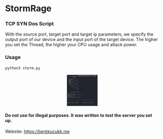 # StormRage

### TCP SYN Dos Script
With the source port, target port and target ip parameters, we specify the output port of our device and the input port of the target device. 
The higher you set the Thread, the higher your CPU usage and attack power.

### Usage
```sh
python3 storm.py
```
<p align="center">
  <img src = "https://github.com/Berkkucukk/StormRage/blob/main/Screenshot_20230712_195424.png" width=100>
</p>


#### Do not use for illegal purposes. It was written to test the server you set up.

 Website: <https://berkkucukk.me>

